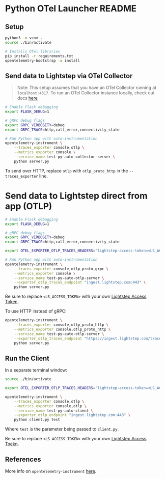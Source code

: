 # Python OTel Launcher README

## Setup

```bash
python3 -m venv .
source ./bin/activate

# Installs OTel libraries
pip install -r requirements.txt
opentelemetry-bootstrap -a install
```

## Send data to Lightstep via OTel Collector

> Note: This setup assumes that you have an OTel Collector running at `localhost:4317`. To run an OTel Collector instance locally, check out docs [here](../../../collector/vanilla/readme.md)

```bash
# Enable Flask debugging
export FLASK_DEBUG=1

# gRPC debug flags
export GRPC_VERBOSITY=debug
export GRPC_TRACE=http,call_error,connectivity_state

# Run Python app with auto-instrumentation
opentelemetry-instrument \
    --traces_exporter console,otlp \
    --metrics_exporter console \
    --service_name test-py-auto-collector-server \
    python server.py
```

To send over HTTP, replace `otlp` with `otlp_proto_http` in the `--traces_exporter` line.

# Send data to Lightstep direct from app (OTLP)

```bash
# Enable Flask debugging
export FLASK_DEBUG=1

# gRPC debug flags
export GRPC_VERBOSITY=debug
export GRPC_TRACE=http,call_error,connectivity_state

export OTEL_EXPORTER_OTLP_TRACES_HEADERS="lightstep-access-token=<LS_ACCESS_TOKEN>"

# Run Python app with auto-instrumentation
opentelemetry-instrument \
    --traces_exporter console,otlp_proto_grpc \
    --metrics_exporter console \
    --service_name test-py-auto-otlp-server \
    --exporter_otlp_traces_endpoint "ingest.lightstep.com:443" \
    python server.py
```

Be sure to replace `<LS_ACCESS_TOKEN>` with your own [Lightstep Access Token](https://docs.lightstep.com/docs/create-and-manage-access-tokens).

To use HTTP instead of gRPC:

```bash
opentelemetry-instrument \
    --traces_exporter console,otlp_proto_http \
    --metrics_exporter console,otlp_proto_http \
    --service_name test-py-auto-otlp-server \
    --exporter_otlp_traces_endpoint "https://ingest.lightstep.com/traces/otlp/v0.9" \
    python server.py
```

## Run the Client

In a separate terminal window:

```bash
source ./bin/activate

export OTEL_EXPORTER_OTLP_TRACES_HEADERS="lightstep-access-token=<LS_ACCESS_TOKEN>"

opentelemetry-instrument \
    --traces_exporter console,otlp \
    --metrics_exporter console,otlp \
    --service_name test-py-auto-client \
    --exporter_otlp_endpoint "ingest.lightstep.com:443" \
    python client.py test
```

Where `test` is the parameter being passed to `client.py`.

Be sure to replace `<LS_ACCESS_TOKEN>` with your own [Lightstep Access Toekn](https://docs.lightstep.com/docs/create-and-manage-access-tokens).

## References

More info on `opentelemetry-instrument` [here](https://github.com/open-telemetry/opentelemetry-python-contrib/tree/main/opentelemetry-instrumentation).